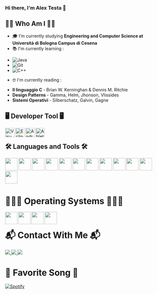 ### Hi there, I'm Alex Testa 👋

<!-- <a href="https://alessandromazzoli.codes"><img src="https://github.com/alemazzo/alemazzo/blob/main/cutted.gif" alt="presentation"/></a>-->

 ## 💁‍♂️ Who Am I 💁‍♂️
- 🎓 I’m currently studying **Engineering and Computer Science at Università di Bologna Campus di Cesena**
- 📚 I'm currently learning : 
<p> 
<ul>
<li> <img alt="Java" src="https://img.shields.io/badge/java-%23ED8B00.svg?&style=for-the-badge&logo=java&logoColor=white"/></li>
<li> <img alt="Git" src="https://img.shields.io/badge/git%20-%23F05033.svg?&style=for-the-badge&logo=git&logoColor=white"/></li>
<li> <img alt="C++"src="https://img.shields.io/badge/c++%20-%2300599C.svg?&style=for-the-badge&logo=c%2B%2B&ogoColor=white"/></li>
</ul>
</p>

- 🤓 I'm currently reading :
<ul>
    <li> <b>Il linguaggio C </b> - Brian W. Kerninghan & Dennis M. Ritchie </li>
    <li> <b>Design Patterns </b> - Gamma, Helm, Jhonson, Vlissides </li>
    <li> <b>Sistemi Operativi </b> - Silberschatz, Galvin, Gagne</li>
</ul>

 ## 🖥️ Developer Tool 🖥️ 
<p>
<img align="left" alt="VisualStudio" height="30px" src="https://www.flaticon.com/svg/static/icons/svg/906/906324.svg" />
<img align="left" alt="Eclipse" height="30px" src="https://icons.iconarchive.com/icons/papirus-team/papirus-apps/256/eclipse-icon.png" />
<img align="left" alt="AndroidStudio" height="30px" src="https://2.bp.blogspot.com/-vQyzXtrfY04/XNMEtRuef5I/AAAAAAAAI7A/1rXwc6JFO-QFUunp-22bNlKlDzsuUfgBwCLcBGAs/s1600/image8.png" />
<img align="left" alt="AbletonLive" height="30px" src="https://img.icons8.com/ios/48/000000/ableton.png"/>
</p>
</br>

## 🛠 Languages and Tools 🛠 
<p>
 <img height="40px" src="https://img.shields.io/badge/html5%20-%23E34F26.svg?&style=for-the-badge&logo=html5&logoColor=white"/>
 <img height="40px" src="https://img.shields.io/badge/css3%20-%231572B6.svg?&style=for-the-badge&logo=css3&logoColor=white"/>
 <img height="40px" src="https://img.shields.io/badge/c%20-%2300599C.svg?&style=for-the-badge&logo=c&logoColor=white"/>
 <img height="40px" src="https://img.shields.io/badge/javascript%20-%23323330.svg?&style=for-the-badge&logo=javascript&logoColor=%23F7DF1E"/>
 <img height="40px" src="https://img.shields.io/badge/c++%20-%2300599C.svg?&style=for-the-badge&logo=c%2B%2B&ogoColor=white"/>
 <img height="40px" src="https://img.shields.io/badge/c%23%20-%23239120.svg?&style=for-the-badge&logo=c-sharp&logoColor=white"/>
<img height="40px" src="https://img.shields.io/badge/java-%23ED8B00.svg?&style=for-the-badge&logo=java&logoColor=white"/>
<img height="40px" src="https://img.shields.io/badge/php-%23777BB4.svg?&style=for-the-badge&logo=php&logoColor=white"/>
<img height="40px" src="https://img.shields.io/badge/bootstrap%20-%23563D7C.svg?&style=for-the-badge&logo=bootstrap&logoColor=white"/>
<img height="40px" src="https://img.shields.io/badge/jquery%20-%230769AD.svg?&style=for-the-badge&logo=jquery&logoColor=white"/>
<img height="40px" src="https://img.shields.io/badge/git%20-%23F05033.svg?&style=for-the-badge&logo=git&logoColor=white"/>
<img height="40px" src="https://img.shields.io/badge/github%20-%23121011.svg?&style=for-the-badge&logo=github&logoColor=white"/>
 </p>

# 👨🏻‍💻 Operating Systems 👨🏻‍💻
<img align="left" height="40px" src="https://www.flaticon.com/svg/static/icons/svg/906/906308.svg"/>
<img align="left" height="40px" src="https://www.flaticon.com/svg/static/icons/svg/518/518713.svg"/>
<img align="left" height="40px" src="https://www.flaticon.com/svg/static/icons/svg/518/518714.svg"/>
<img align="left" height="40px" src="https://www.flaticon.com/svg/static/icons/svg/518/518705.svg"/>
</br>

# 📬 Contact With Me 📬
<p>
<a href="https://www.instagram.com/alex_testa00?r=nametag">
<img src="https://img.shields.io/badge/Instagram-E4405F?style=for-the-badge&logo=instagram&logoColor=white"/>
</a>

<a href="https://www.facebook.com/alex.testa.71/">
<img src="https://img.shields.io/badge/Facebook-1877F2?style=for-the-badge&logo=facebook&logoColor=white"/>
</a>

<a href="alextesta68@gmail.com">
<img src="https://img.shields.io/badge/Gmail-D14836?style=for-the-badge&logo=gmail&logoColor=white"/>
</a>

</p>

# 🎵 Favorite Song 🎵
[![Spotify](https://novatorem.bgstatic.vercel.app/api/spotify)](https://open.spotify.com/user/11153360645)